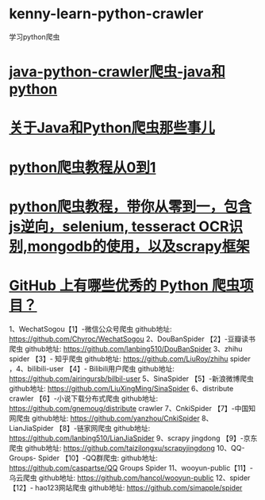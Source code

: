 # kenny-learn-python-crawler
学习python爬虫

# <a href="https://github.com/kennycaiguo/java-python-crawler">java-python-crawler爬虫-java和python</a>
# <a href="https://github.com/kennycaiguo/Crawler">关于Java和Python爬虫那些事儿</a>
# <a href="https://github.com/wistbean/learn_python3_spider">python爬虫教程从0到1</a>
# <a href="https://github.com/Kr1s77/Python-crawler-tutorial-starts-from-zero">python爬虫教程，带你从零到一，包含js逆向，selenium, tesseract OCR识别,mongodb的使用，以及scrapy框架</a>
# <a href="https://www.zhihu.com/question/58151047">GitHub 上有哪些优秀的 Python 爬虫项目？</a>
1、WechatSogou【1】-微信公众号爬虫
github地址: https://github.com/Chyroc/WechatSogou
2、DouBanSpider 【2】-豆瓣读书爬虫
github地址: https://github.com/lanbing510/DouBanSpider
3、zhihu spider 【3】- 知乎爬虫
github地址: https://github.com/LiuRoy/zhihu spider
，4、bilibili-user 【4】- Bilibili用户爬虫
github地址: https://github.com/airingursb/bilbil-user
5、SinaSpider 【5】-新浪微博爬虫
github地址: https://github.com/LiuXingMing/SinaSpider
6、distribute crawler 【6】-小说下载分布式爬虫
github地址: https://github.com/gnemoug/distribute crawler
7、CnkiSpider 【7】-中国知网爬虫
github地址: https://github.com/yanzhou/CnkiSpider
8、 LianJiaSpider 【8】-链家网爬虫
github地址: https://github.com/lanbing510/LianJiaSpider
9、scrapy jingdong 【9】-京东爬虫
github地址: https://github.com/taizilongxu/scrapyjingdong
10、QQ-Groups- Spider 【10】-QQ群爬虫:
github地址: https://github.com/caspartse/QQ Groups Spider
11、wooyun-public【11】-乌云爬虫
github地址: https://github.com/hancol/wooyun-public
12、spider【12】- hao123网站爬虫
github地址: https://github.com/simapple/spider
# <a href=""></a>
# <a href=""></a>
# <a href=""></a>
# <a href=""></a>
# <a href=""></a>
# <a href=""></a>
# <a href=""></a>
# <a href=""></a>

# <a href=""></a>
# <a href=""></a>
# <a href=""></a>
